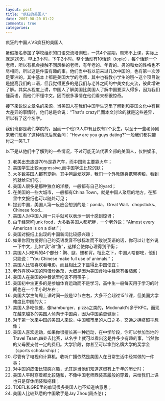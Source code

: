 ```yaml
---
layout: post
title: "疯狂的美国人"
date: 2007-08-20 01:22
comments: true
categories: 
---
```


疯狂的中国人VS疯狂的美国人 

暑假报名参加了学校组织的口语交流培训班，一共4个星期，周末不上课，实际上就是20天，早上3小时，下午2小时。整个活动有10话题（topic），每个话题一个老师，所以有机会接触不同风格的老师，有年老的、年青的、男的和女的性格也不尽相同，所以这是件蛮有趣的事。他们当中有以前来过几次中国的，也有第一次涉足亚洲的，其中基本上都是美国大学的老师，其中也有教小学生的哦～这个项目说是提高我们的口语，但我觉得更多的是我们与老外之间的中美文化交流，彼此增进了解。其实从程度上讲，中国人了解美国比美国人了解中国要深入得多，因为我们懂英语，而他们不懂中文，因而很多事情在他们看来都很惊奇。 

接下来说说文章名的来源。当美国人在我们中国学生这里了解到和美国文化中有巨大差异的事情时，他们总是会说：“That's crazy!”,而本文讨论的就是这些差异，所以有了这个名字。 

我们班都是我们学院的，因而一个班23人中有且仅有2个女生，以至于一些老师刚来我们班看了这种情况后就会问：“How are you guys dating?”一般我们都只能付之一笑T_T 

以下是从他们中了解到的一些情况，不过可能无法代表全部的美国人，仅供娱乐。 

<!-- more --> 						 

 1. 老美出去旅游70％是靠汽车，而中国则主要靠火车； 
 2. 美国学生比较aggressive,而中国学生比较沉默； 
 3. 大多数美国人都有宠物，其中狗最爱欢迎，我们一个外教随身携带狗粮，看到狗就给它们吃； 
 4. 美国人很多是那种独立的洋楼，一般都有自己的yard； 
 5. 在美国的一些大城市，一般都有China Town，就是中国人聚居的地方。在那里中文报纸也可以随处可见； 
 6. 提到中国，美国人第一反应会想到的是：panda、Great Wall、chopsticks、Chinese food... 
 7. 美国人对中国人用一只手就可以表示一到十感到惊讶； 
 8. 由于经常吃junk food，大多数美国人都肥胖，一个老外说：“Almost every American is on a diet!”； 
 9. 美国对报纸上出现的中国新闻比较感兴趣； 
 10. 如果你因为觉得自己的英语发音不够标准而不敢说英语的话，你可以让老外说一下中文，比如“我”和“鱼”，这样会使你心理得到平衡； 
 11. 美国人只吃鸡的4个部分：胸、腿、翅和背。相比之下，中国人啥都吃，他们只能说：“You Chinese make full use of animals.”； 
 12. 美国人比较喜欢看电影，而且相比之下显得比中国便宜； 
 13. 老外喜欢中国的鸡蛋炒番茄，大概是因为美国食物中经常有番茄酱； 
 14. 美国人在美国的中餐馆里吃饭不用筷子； 
 15. 美国初中生更多的是参加体育运动而不是学习，高中生一般每天用于学习的时间也在一个半小时左右； 
 16. 美国大学生每周上课时间一般是12节左右，大多不会超过15节课，但美国大学难度比中国的大； 
 17. 美国人多吃快餐，像hamburger、pizza之类的，Mcdonald's多于KFC。而现在越来越多的美国人倾向于中国菜，因为中国菜更健康； 
 18. 对于第一次来中国的美国人来说，中国城市里的人口之多，交通之拥挤超乎想像； 
 19. 美国人喜欢运动，如果你很擅长某一种运动，在中学阶段，你可以参加当地的Travel Team,四处去比赛，从名字上就可以看出这是件多少有趣的事，当然你的父母要支付一定的费用。大学阶段，你甚至可以拿到名牌大学的奖学金（sports scholarship）； 
 20. 尽管有了电视和计算机，收听广播依然是美国人在日常生活中经常做的一件事； 
 21. 对中国的皮蛋比较感兴趣，尤其是当他们知道这蛋有上千年的历史时； 
 22. 美国人平时穿着都比较随和，不像中国老师西装革履般的穿着，来给我们上课也只是穿休闲装和拖鞋； 
 23. TOEFL和GRE里的单词很多美国人也不知道啥意思； 
 24. 美国人比较熟悉的中国歌手是Jay Zhou(周杰伦)；
